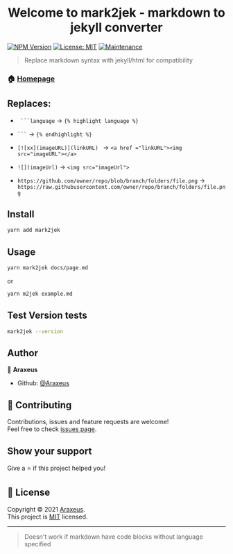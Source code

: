 <h1 align="center">Welcome to mark2jek - markdown to jekyll converter</h1>

[![NPM Version](https://img.shields.io/npm/v/mark2jek)](https://www.npmjs.com/package/mark2jek) 
[![License: MIT](https://img.shields.io/badge/License-MIT-yellow.svg)](https://github.com/Araxeus/mark2jek/blob/main/LICENSE) 
[![Maintenance](https://img.shields.io/badge/Maintained%3F-yes-green.svg)](https://github.com/Araxeus/mark2jek)

> Replace markdown syntax with jekyll/html for compatibility

### 🏠 [Homepage](https://github.com/Araxeus/mark2jek/)

## Replaces:

* ` ```language` -> `{% highlight language %}`

* ` ``` ` -> `{% endhighlight %}`

* ` [![xx](imageURL)](linkURL) 
 ` -> `<a href ="linkURL"><img src="imageURL"></a>`

* ` ![](imageUrl)
 ` -> `<img src="imageUrl">`

* ` https://github.com/owner/repo/blob/branch/folders/file.png ` -> `https://raw.githubusercontent.com/owner/repo/branch/folders/file.png`

## Install

```sh
yarn add mark2jek
```

## Usage

```sh
yarn mark2jek docs/page.md
```
or
```sh
yarn m2jek example.md
```

## Test Version tests

```sh
mark2jek --version
```

## Author

👤 **Araxeus**

* Github: [@Araxeus](https://github.com/Araxeus)

## 🤝 Contributing

Contributions, issues and feature requests are welcome!<br />Feel free to check [issues page](https://github.com/Araxeus/mark2jek/issues). 

## Show your support

Give a ⭐️ if this project helped you!

## 📝 License

Copyright © 2021 [Araxeus](https://github.com/Araxeus).<br />
This project is [MIT](https://github.com/Araxeus/mark2jek/blob/main/LICENSE) licensed.

***
> Doesn't work if markdown have code blocks without language specified
